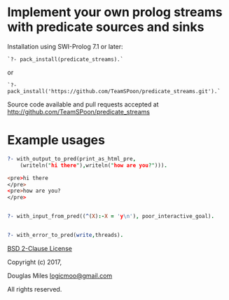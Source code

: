 # Implement your own prolog streams with predicate sources and sinks


Installation using SWI-Prolog 7.1 or later:

    `?- pack_install(predicate_streams).`

  or

    `?- pack_install('https://github.com/TeamSPoon/predicate_streams.git').`


Source code available and pull requests accepted at http://github.com/TeamSPoon/predicate_streams

# Example usages

```prolog
?- with_output_to_pred(print_as_html_pre,
    (writeln("hi there"),writeln("how are you?"))).

<pre>hi there
</pre>
<pre>how are you?
</pre>
```

```prolog

?- with_input_from_pred((^(X):-X = 'y\n'), poor_interactive_goal).

```

```prolog

?- with_error_to_pred(write,threads).

```

[BSD 2-Clause License](LICENSE.md)

Copyright (c) 2017,

Douglas Miles <logicmoo@gmail.com>

All rights reserved.

